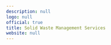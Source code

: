 ```yaml
---
description: null
logo: null
official: true
title: Solid Waste Management Services
website: null
---
```

